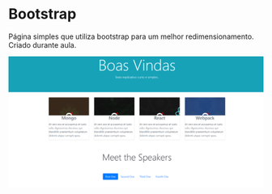 # Bootstrap

Página simples que utiliza bootstrap para um melhor redimensionamento.
Criado durante aula.

![Alt text](https://raw.githubusercontent.com/rgabriel738/Bootstrap/main/boot1.png?raw=true "Screenshot")
